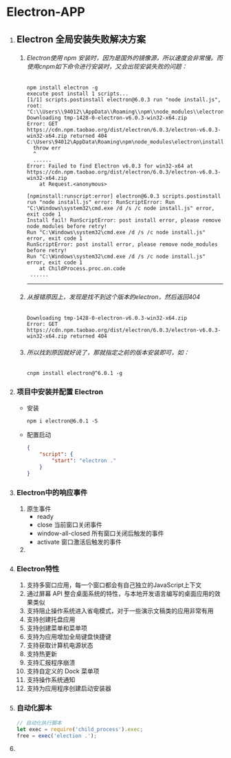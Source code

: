 # Electron-APP
1. ## Electron 全局安装失败解决方案

   1. ###### Electron使用 npm 安装时，因为是国外的镜像源，所以速度会非常慢。而使用cnpm如下命令进行安装时，又会出现安装失败的问题：

      ```shell
      npm install electron -g
      execute post install 1 scripts...
      [1/1] scripts.postinstall electron@6.0.3 run "node install.js", root: "C:\\Users\\94012\\AppData\\Roaming\\npm\\node_modules\\electron"
      Downloading tmp-1428-0-electron-v6.0.3-win32-x64.zip
      Error: GET https://cdn.npm.taobao.org/dist/electron/6.0.3/electron-v6.0.3-win32-x64.zip returned 404
      C:\Users\94012\AppData\Roaming\npm\node_modules\electron\install.js:49
        throw err
        ^
        ......
      Error: Failed to find Electron v6.0.3 for win32-x64 at https://cdn.npm.taobao.org/dist/electron/6.0.3/electron-v6.0.3-win32-x64.zip
          at Request.<anonymous> 
        
      [npminstall:runscript:error] electron@6.0.3 scripts.postinstall run "node install.js" error: RunScriptError: Run "C:\Windows\system32\cmd.exe /d /s /c node install.js" error, exit code 1
      Install fail! RunScriptError: post install error, please remove node_modules before retry!
      Run "C:\Windows\system32\cmd.exe /d /s /c node install.js" error, exit code 1
      RunScriptError: post install error, please remove node_modules before retry!
      Run "C:\Windows\system32\cmd.exe /d /s /c node install.js" error, exit code 1
          at ChildProcess.proc.on.code 
       ......
      ```

      <hr>

   2. ###### 从报错原因上，发现是找不到这个版本的electron，然后返回404

      ```shell
      Downloading tmp-1428-0-electron-v6.0.3-win32-x64.zip
      Error: GET https://cdn.npm.taobao.org/dist/electron/6.0.3/electron-v6.0.3-win32-x64.zip returned 404
      ```

   3. ###### 所以找到原因就好说了，那就指定之前的版本安装即可，如：

      ```she
      cnpm install electron@^6.0.1 -g
      ```

2. ### 项目中安装并配置 Electron

   + 安装

     ```shell
     npm i electron@6.0.1 -S
     ```

   - 配置启动

     ```json
     {
         "script": {
             "start": "electron ."
         }
     }
     ```

3. ### Electron中的响应事件

   1. 原生事件
      - ready 
      - close 当前窗口关闭事件
      - window-all-closed 所有窗口关闭后触发的事件
      - activate  窗口激活后触发的事件
   2. 

4. ### Electron特性

   1. 支持多窗口应用，每一个窗口都会有自己独立的JavaScript上下文 
   2. 通过屏幕 API 整合桌面系统的特性，与本地开发语言编写的桌面应用的效果类似
   3. 支持阻止操作系统进入省电模式，对于一些演示文稿类的应用非常有用
   4. 支持创建托盘应用
   5. 支持创建菜单和菜单项
   6. 支持为应用增加全局键盘快捷键
   7. 支持获取计算机电源状态
   8. 支持热更新
   9. 支持汇报程序崩溃
   10. 支持自定义的 Dock 菜单项
   11. 支持操作系统通知
   12. 支持为应用程序创建启动安装器

5. ### 自动化脚本

   ```js
   // 自动化执行脚本
   let exec = require('child_process').exec;
   free = exec('election .');
   ```

   

6. 